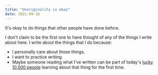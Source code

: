 ```yaml
---
title: "Unoriginality is okay"
date: 2021-09-18
---
```


It's okay to do things that other people have done before.

I don't claim to be the first one to have thought of any of the things I write
about here. I write about the things that I do because:

- I personally care about those things.
- I want to practice writing.
- Maybe someone reading what I've written can be part of today's [lucky 10,000
  people][lucky] learning about that thing for the first time.

[lucky]: https://xkcd.com/1053/
